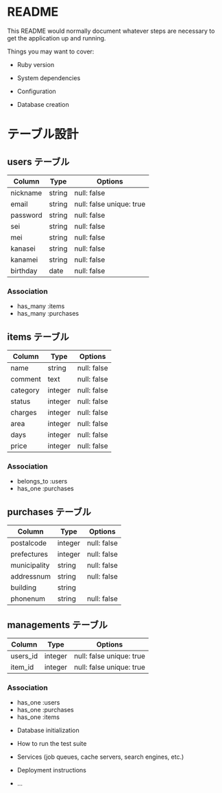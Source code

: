 # README

This README would normally document whatever steps are necessary to get the
application up and running.

Things you may want to cover:

* Ruby version

* System dependencies

* Configuration

* Database creation

# テーブル設計

## users テーブル

| Column   | Type   | Options     |
| -------- | ------ | ----------- |
| nickname | string | null: false |
| email    | string | null: false unique: true|
| password | string | null: false |
| sei      | string | null: false |
| mei      | string | null: false |
| kanasei  | string | null: false |
| kanamei  | string | null: false |
| birthday |  date  | null: false |

### Association

- has_many :items
- has_many :purchases

## items テーブル

| Column  | Type       | Options     |
| ------- | ---------- | ------------|
| name    | string     | null: false |
| comment | text       | null: false |
| category| integer    | null: false |
| status  | integer    | null: false |
| charges | integer    | null: false |
| area    | integer    | null: false |
| days    | integer    | null: false |
| price   | integer    | null: false |

### Association

- belongs_to :users
- has_one :purchases

## purchases テーブル

| Column       | Type       | Options                        |
| -------      | ---------- | ------------------------------ |
| postalcode   | integer | null: false |
| prefectures  | integer | null: false |
| municipality | string  | null: false |
| addressnum   | string  | null: false |
| building     | string  |             |
| phonenum     | string  | null: false |


## managements テーブル

| Column   | Type       | Options     |
| -------  | ---------- | ----------- |
| users_id | integer    | null: false unique: true|
| item_id  | integer    | null: false unique: true|

### Association

- has_one :users
- has_one :purchases
- has_one :items


* Database initialization

* How to run the test suite

* Services (job queues, cache servers, search engines, etc.)

* Deployment instructions

* ...
